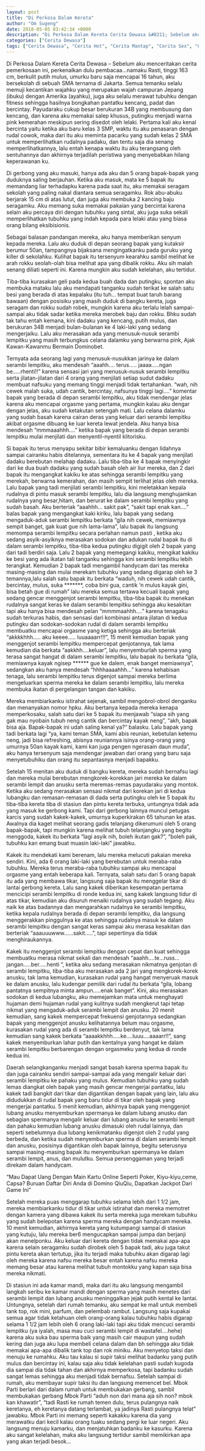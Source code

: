 ```yaml
---
layout: post
title: "Di Perkosa Dalam Kereta"
author: "Om Sugeng"
date: 2018-05-05 03:42:34 +0000
description: "Di Perkosa Dalam Kereta Cerita Dewasa &#8211; Sebelum aku menceritakan cerita pemerkosaan ini, perkenalkan dulu pembacaa\u2026namaku Rasti, tinggi 163 cm, berkulit putih mulus, umurku baru saja mencapai 16..."
categories: ["Cerita Dewasa"]
tags: ["Cerita Dewasa", "Cerita Hot", "Cerita Mantap", "Cerita Sex", "Cinta Hanya Nafsu", "Cinta Terlarang"]
---
```


Di Perkosa Dalam Kereta
Cerita Dewasa &#8211; Sebelum aku menceritakan cerita pemerkosaan ini, perkenalkan dulu pembacaa…namaku Rasti, tinggi 163 cm, berkulit putih mulus, umurku baru saja mencapai 16 tahun, aku bersekolah di sebuah SMA ternama di Jakarta. Semua temanku selalu memuji kecantikan wajahku yang merupakan wajah campuran Jepang (ibuku) dengan Amerika (ayahku), juga aku selalu merawat tubuhku dengan fitness sehingga hasilnya bongkahan pantatku kencang, padat dan bercintay. Payudaraku cukup besar berukuran 34B yang membusung dan kencang, dan karena aku memakai salep khusus, putingku menjadi warna pink kemerahan meskipun sering disedot oleh lelaki. Pertama kali aku kenal bercinta yaitu ketika aku baru kelas 3 SMP, waktu itu aku penasaran dengan rudal cowok, maka dari itu aku meminta pacarku yang sudah kelas 2 SMA untuk memperlihatkan rudalnya padaku, dan tentu saja dia senang memperlihatkannya, lalu entah kenapa waktu itu aku terangsang oleh sentuhannya dan akhirnya terjadilah peristiwa yang menyebabkan hilang keperawanan ku.

Di gerbong yang aku masuki, hanya ada aku dan 5 orang bapak-bapak yang duduknya saling berjauhan. Ketika aku masuk, mata ke 5 bapak itu memandang liar terhadapku karena pada saat itu, aku memakai seragam sekolah yang paling nakal diantara semua seragamku. Rok abu-abuku berjarak 15 cm di atas lutut, dan juga aku membuka 2 kancing baju seragamku. Aku memang suka memakai pakaian yang bercintai karena selain aku percaya diri dengan tubuhku yang sintal, aku juga suka sekali memperlihatkan tubuhku yang indah kepada para lelaki atau yang biasa orang bilang eksibisionis.

Sebagai balasan pandangan mereka, aku hanya memberikan senyum kepada mereka. Lalu aku duduk di depan seorang bapak yang kutaksir berumur 50an, tampangnya bijaksana mengingatkanku pada guruku yang killer di sekolahku. Kulihat bapak itu tersenyum kearahku sambil melihat ke arah rokku seolah-olah bisa melihat apa yang dibalik rokku. Aku sih malah senang diliati seperti ini. Karena mungkin aku sudah kelelahan, aku tertidur.

Tiba-tiba kurasakan geli pada kedua buah dada dan putingku, spontan aku membuka mataku lalu aku mendapati tanganku sudah terikat ke salah satu besi yang berada di atas kepalaku (itu tuh… tempat buat taruh barang bawaan) dengan posisiku yang masih duduk di bangku kereta, juga seragam dan rokku sudah robek, mungkin karena aku terlalu lelah sampai-sampai aku tidak sadar ketika mereka merobek baju dan rokku. Bhku sudah tak tahu entah kemana, kini dadaku yang kencang, putih mulus, dan berukuran 34B menjadi bulan-bulanan ke 4 laki-laki yang sedang mengerjaiku. Lalu aku merasakan ada yang menusuk-nusuk serambi lempitku yang masih terbungkus celana dalamku yang berwarna pink, Ajak Kawan-Kawanmu Bermain Dominobet.

Ternyata ada seorang lagi yang menusuk-nusukkan jarinya ke dalam serambi lempitku, aku mendesah “aaahh…. terus….. jaaaa…..ngan be…..rhenti!!” karena sensasi jari yang menusuk-nusuk serambi lempitku serta jilatan-jilatan dari 4 orang yang menjilati setiap sudut dadaku membuat nafsuku yang memang tinggi menjadi tidak tertahankan. “wah, nih cewek malah suka, udah cantik, bercintay, nafsunya tinggi lagi….” komentar bapak yang berada di depan serambi lempitku, aku tidak mendengar jelas karena aku mencapai orgasme yang pertama, mungkin kalau aku dengar dengan jelas, aku sudah ketakutan setengah mati. Lalu celana dalamku yang sudah basah karena cairan deras yang keluar dari serambi lempitku akibat orgasme dibuang ke luar kereta lewat jendela. Aku hanya bisa mendesah “mmmaaahhh….” ketika bapak yang berada di depan serambi lempitku mulai menjilati dan menyentil-nyentil klitorisku.

Si bapak itu terus menyapu sekitar bibir kemaluanku dengan lidahnya sampai cairanku habis ditelannya, sementara itu ke 4 bapak yang menjilati dadaku berebutan melahap dadaku. Lalu tiba-tiba ke 4 bapak menyingkir dari ke dua buah dadaku yang sudah basah oleh air liur mereka, dan 2 dari bapak itu mengangkat kakiku ke atas sehingga serambi lempitku yang merekah, berwarna kemerahan, dan masih sempit terlihat jelas oleh mereka. Lalu bapak yang tadi menjilati serambi lempitku, kini meletakkan kepala rudalnya di pintu masuk serambi lempitku, lalu dia langsung menghujamkan rudalnya yang besar,hitam, dan berurat ke dalam serambi lempitku yang sudah basah. Aku berteriak “aaahhh… sakit pak”, “sakit tapi enak kan….” balas bapak yang mengangkat kaki kiriku, lalu bapak yang sedang mengaduk-aduk serambi lempitku berkata “gila nih cewek, memiawnya sempit banget, gak kuat gue nih lama-lama”, lalu bapak itu langsung memompa serambi lempitku secara perlahan namun pasti , ketika aku sedang asyik-asyiknya merasakan sodokan dan adukan rudal bapak itu di dalam serambi lempitku, tiba-tiba kedua putingku digigit oleh 2 bapak yang dari tadi berdiri saja. Lalu 2 bapak yang memegangi kakiku, mengikat kakiku ke besi yang ada ikatan tali tanganku sehingga kini serambi lempitku lebih terangkat. Kemudian 2 bapak tadi mengambil handycam dari tas mereka masing-masing dan mulai merekam tubuhku yang sedang digarap oleh ke 3 temannya,lalu salah satu bapak itu berkata “waduh, nih cewek udah cantik, bercintay, mulus, suka *******, coba bini gua, cantik ‘n mulus kayak gini, bisa betah gue di rumah” lalu mereka semua tertawa kecuali bapak yang sedang gencar menggenjot serambi lempitku, tiba-tiba bapak itu menekan rudalnya sangat keras ke dalam serambi lempitku sehingga aku kesakitan tapi aku hanya bisa mendesah pelan “mmmmaahhh….” karena tenagaku sudah terkuras habis, dan sensasi dari kombinasi antara jilatan di kedua putingku dan sodokan-sodokan rudal di dalam serambi lempitku membuatku mencapai orgasme yang ketiga sehingga aku berteriak “akkkkhhh….. aku keeee….. luuaaaarr!!!”, 15 menit kemudian bapak yang menggenjot serambi lempitku mempercepat genjotannya, tak lama kemudian dia berkata “aakkhh….keluar”, lalu menyemburlah sperma yang terasa sangat hangat di dalam serambi lempitku, lalu bapak itu berkata “gila, memiawnya kayak ngisep ****** gue ke dalem, enak banget memiawnya”, sedangkan aku hanya mendesah “hhhhaaaahhh…” karena kehabisan tenaga, lalu serambi lempitku terus digenjot sampai mereka berlima mengeluarkan sperma mereka ke dalam serambi lempitku, lalu mereka membuka ikatan di pergelangan tangan dan kakiku.

Mereka membiarkanku istirahat sejenak, sambil mengobrol-obrol denganku dan menanyakan nomor hpku. Aku bertanya kepada mereka kenapa memperkosaku, salah satu dari ke 5 bapak itu menjawab “siapa sih yang gak mau nyobain tubuh neng cantik dan bercintay kayak neng”, “akh, bapak bisa aja. Bapak-bapak ini udah saling kenal ya?” balasku. Lalu bapak yang tadi berkata lagi “ya, kami teman SMA, kami abis reunian, kebetulan ketemu neng, jadi bisa refreshing, abisnya reuniannya isinya orang-orang yang umurnya 50an kayak kami, kami kan juga pengen ngerasain daun muda”, aku hanya tersenyum saja mendengar jawaban dari orang yang baru saja menyetubuhiku dan orang itu sepantasnya menjadi bapakku.

Setelah 15 menitan aku duduk di bangku kereta, mereka sudah bernafsu lagi dan mereka mulai berebutan mengkorek-korekkan jari mereka ke dalam serambi lempit dan anusku serta meremas-remas payudaraku yang montok. Ketika aku sedang merasakan sensasi nikmat dari korekan jari di kedua lubangku dan remasan-remasan di dada serta putingku oleh ke 5 bapak itu tiba-tiba kereta tiba di stasiun dan pintu kereta terbuka, untungnya tidak ada yang masuk ke gerbong kami. Tapi dari gerbong lainnya muncul petugas karcis yang sudah kakek-kakek, umurnya kuperkirakan 65 tahunan ke atas. Awalnya dia kaget melihat seorang gadis telanjang dikerumuni oleh 5 orang bapak-bapak, tapi mungkin karena melihat tubuh telanjangku yang begitu menggoda, kakek itu berkata “lagi asyik nih, boleh ikutan gak?”, “boleh pak, tubuhku kan emang buat muasin laki-laki” jawabku.

Kakek itu mendekati kami berenam, lalu mereka melucuti pakaian mereka sendiri. Kini, ada 6 orang laki-laki yang berebutan untuk meraba-raba tubuhku. Mereka terus meraba-raba tubuhku sampai aku mencapai orgasme yang entah keberapa kali. Ternyata, salah satu dari 5 orang bapak itu ada yang membawa tikar, langsung saja bapak itu menggelar tikar di lantai gerbong kereta.
Lalu sang kakek diberikan kesempatan pertama mencicipi serambi lempitku di ronde kedua ini, sang kakek langsung tidur di atas tikar, kemudian aku disuruh menaiki rudalnya yang sudah tegang. Aku naik ke atas badannya dan mengarahkan rudalnya ke serambi lempitku, ketika kepala rudalnya berada di depan serambi lempitku, dia langsung menggerakkan pinggulnya ke atas sehingga rudalnya masuk ke dalam serambi lempitku dengan sangat keras sampai aku merasa kesakitan dan berteriak “aaauuuwww……sakit…..”, tapi sepertinya dia tidak menghiraukannya.

Kakek itu menggenjot serambi lempitku dengan cepat dan kuat sehingga membuatku merasa nikmat sekali dan mendesah “aaahh….te…russ…jangan…..ber…..henti “, ketika aku sedang merasakan nikmatnya genjotan di serambi lempitku, tiba-tiba aku merasakan ada 2 jari yang mengkorek-korek anusku, tak lama kemudian, kurasakan rudal yang hangat menyeruak masuk ke dalam anusku, lalu kudengar pemilik dari rudal itu berkata “gila, lobang pantatnya sempitnya minta ampun…..enak banget”. Kini, aku merasakan sodokan di kedua lubangku, aku memejamkan mata untuk menghayati hujaman demi hujaman rudal yang kulitnya sudah mengkerut tapi tetap nikmat yang mengaduk-aduk serambi lempit dan anusku. 20 menit kemudian, sang kakek mempercepat frekuensi genjotannya sedangkan bapak yang menggenjot anusku kelihatannya belum mau orgasme, kurasakan rudal yang ada di serambi lempitku berdenyut, tak lama kemudian sang kakek berkata “aaaakkhhh…..ke….luuu….aaaarr!!”, sang kakek menyemburkan lahar putih dan kentalnya yang hangat ke dalam serambi lempitku berbarengan dengan orgasmeku yang kedua di ronde kedua ini.

Daerah selangkanganku menjadi sangat basah karena sperma bapak itu dan juga cairanku sendiri sampai-sampai ada yang mengalir keluar dari serambi lempitku ke pahaku yang mulus. Kemudian tubuhku yang sudah lemas diangkat oleh bapak yang masih gencar mengerjai pantatku, lalu kakek tadi bangkit dari tikar dan digantikan dengan bapak yang lain, lalu aku didudukkan di rudal bapak yang baru tidur di tikar oleh bapak yang mengerjai pantatku. 5 menit kemudian, akhirnya bapak yang menggenjot lubang anusku menyemburkan spermanya ke dalam lubang anusku dan sebagian spermanya mengalir keluar dari lubang anusku ke serambi lempit dan pahaku kemudian lubang anusku dimasuki oleh rudal lainnya, dan seperti sebelumnya dua lubang kenikmatanku digenjot oleh 2 rudal yang berbeda, dan ketika sudah menyemburkan sperma di dalam serambi lempit dan anusku, posisinya digantikan oleh bapak lainnya, begitu seterusnya sampai masing-masing bapak itu menyemburkan spermanya ke dalam serambi lempit, anus, dan mulutku. Semua persenggaman yang terjadi direkam dalam handycam.

&#8220;Mau Dapat Uang Dengan Main Kartu Online Seperti Poker, Kiyu-kiyu,ceme, Capsa? Buruan Daftar Diri Anda di Domino QiuQiu, Dapatkan Jackpot Dari Game Ini&#8221;

Setelah mereka puas menggarap tubuhku selama lebih dari 1 1/2 jam, mereka membiarkanku tidur di tikar untuk istirahat dan mereka memotret dengan kamera yang dibawa kakek itu serta mereka juga merekam tubuhku yang sudah belepotan karena sperma mereka dengan handycam mereka. 10 menit kemudian, akhirnya kereta yang kutumpangi sampai di stasiun yang kutuju, lalu mereka ber6 mengucapkan sampai jumpa dan berjanji akan menelponku. Aku keluar dari kereta dengan tidak memakai apa-apa karena selain seragamku sudah dirobek oleh 5 bapak tadi, aku juga takut pintu kereta akan tertutup, jika itu terjadi maka tubuhku akan digarap lagi oleh mereka karena nafsu mereka besar entah karena nafsu mereka memang besar atau karena melihat tubuh montokku yang kapan saja bisa mereka nikmati.

Di stasiun ini ada kamar mandi, maka dari itu aku langsung mengambil langkah seribu ke kamar mandi dengan sperma yang masih menetes dari serambi lempit dan lubang anusku meninggalkan jejak putih kental ke lantai. Untungnya, setelah dari rumah temanku, aku sempat ke mall untuk membeli tank top, rok mini, parfum, dan pelembab rambut. Langsung saja kupakai semua agar tidak ketahuan oleh orang-orang kalau tubuhku habis digarap selama 1 1/2 jam lebih oleh 6 orang laki-laki tapi aku tidak mencuci serambi lempitku (ya iyalah, masa mau cuci serambi lempit di wastafel….hehe) karena aku suka bau sperma baik yang masih cair maupun yang sudah kering dan juga aku lupa membeli celana dalam dan bh sehingga aku tidak memakai apa-apa dibalik tank top dan rok miniku. Aku menyetop taksi dan menuju ke rumahku. Aku tau kalau si supir taksi melihat badanku yang putih mulus dan bercintay ini, kalau saja aku tidak kelelahan pasti sudah kugoda dia sampai dia tidak tahan dan akhirnya memperkosa, tapi badanku sudah sangat lemas sehingga aku menjadi tidak bernafsu. Setelah sampai di rumah, aku membayar supir taksi itu dan langsung memencet bel. Mbok Parti berlari dari dalam rumah untuk membukakan gerbang, sambil membukakan gerbang Mbok Parti “aduh non dari mana aja sih non? mbok kan khawatir”, “tadi Rasti ke rumah temen dulu, terus pulangnya naik keretanya, eh keretanya datang terlambat, ya jadinya Rasti pulangnya telat” jawabku. Mbok Parti ini memang seperti kakakku karena dia yang merawatku dari kecil kalau orang tuaku sedang pergi ke luar negeri. Aku langsung menuju kamarku, dan menjatuhkan badanku ke kasurku. Karena aku sangat kelelahan, maka aku langsung tertidur sambil memikirkan apa yang akan terjadi besok…